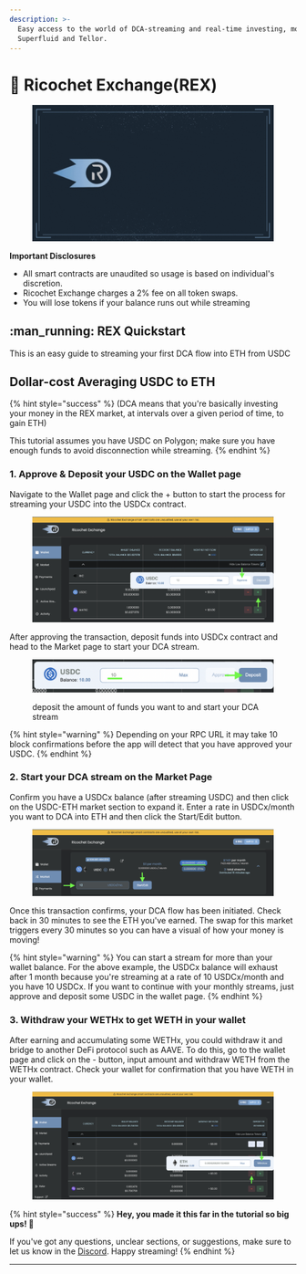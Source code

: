 ```yaml
---
description: >-
  Easy access to the world of DCA-streaming and real-time investing, motioned by
  Superfluid and Tellor.
---
```


# 💱 Ricochet Exchange(REX)

<figure><img src=".gitbook/assets/165824337-81f487c9-fa13-4048-af1c-41869d822aac.gif" alt=""><figcaption></figcaption></figure>

**Important Disclosures**

* All smart contracts are unaudited so usage is based on individual's discretion.
* Ricochet Exchange charges a 2% fee on all token swaps.
* You will lose tokens if your balance runs out while streaming



## :man\_running: REX Quickstart&#x20;

This is an easy guide to streaming your first DCA flow into ETH from USDC



## Dollar-cost Averaging USDC to ETH

{% hint style="success" %}
(DCA means that you're basically investing your money in the REX market, at intervals over a given period of time, to gain ETH)

This tutorial assumes you have USDC on Polygon; make sure you have enough funds to avoid disconnection while streaming.&#x20;
{% endhint %}



### 1. Approve & Deposit your USDC on the Wallet page

Navigate to the Wallet page and click the + button to start the process for streaming your USDC into the USDCx contract.&#x20;

<figure><img src=".gitbook/assets/Screen Shot 2022-10-09 at 1.09.03 PM.png" alt=""><figcaption></figcaption></figure>

After approving the transaction, deposit funds into USDCx contract and  head to the Market page to start your DCA stream.

<figure><img src=".gitbook/assets/Screen Shot 2022-10-09 at 1.14.44 PM.png" alt=""><figcaption><p>deposit the amount of funds you want to and start your DCA stream</p></figcaption></figure>

{% hint style="warning" %}
Depending on your RPC URL it may take 10 block confirmations before the app will detect that you have approved your USDC.
{% endhint %}

### 2. Start your DCA stream on the Market Page

Confirm you have a USDCx balance (after streaming USDC) and then click on the USDC-ETH market section to expand it. Enter a rate in USDCx/month you want to DCA into ETH and then click the Start/Edit button.    &#x20;

<figure><img src=".gitbook/assets/Screen Shot 2022-10-09 at 1.21.20 PM.png" alt=""><figcaption></figcaption></figure>

Once this transaction confirms, your DCA flow has been initiated. Check back in 30 minutes to see the ETH you've earned. The swap for this market triggers every 30 minutes so you can have a visual of how your money is moving!&#x20;

{% hint style="warning" %}
You can start a stream for more than your wallet balance. For the above example, the USDCx balance will exhaust after 1  month because you're streaming at a rate of 10 USDCx/month and you have 10 USDCx. If you want to continue with your monthly streams, just approve and deposit some USDC in the wallet page.
{% endhint %}

### 3. **Withdraw your WETHx to get WETH in your wallet**

After earning and accumulating some WETHx, you could withdraw it and bridge to another DeFi protocol such as AAVE. To do this, go to the wallet page and click on the - button, input amount and withdraw WETH from the WETHx contract. Check your wallet for confirmation that you have WETH in your wallet.

<figure><img src=".gitbook/assets/Screen Shot 2022-10-10 at 9.27.56 AM.png" alt=""><figcaption></figcaption></figure>

{% hint style="success" %}
**Hey, you made it this far in the tutorial so big ups! 🥳**

If you've got any questions, unclear sections, or suggestions, make sure to let us know in the [Discord](https://discord.com/invite/egu4FZbPBM). Happy streaming!
{% endhint %}

***
